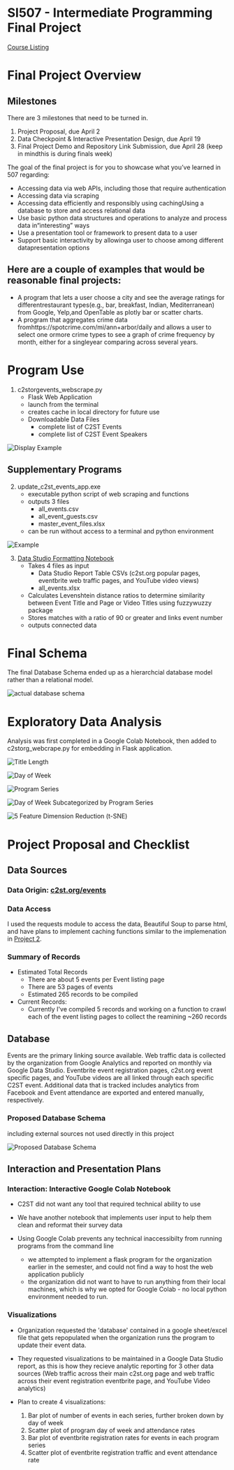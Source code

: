 # SI507 - Intermediate Programming Final Project
[Course Listing](https://www.si.umich.edu/programs/courses/507/)

# Final Project Overview

## Milestones

There are 3 milestones that need to be turned in.
1. Project Proposal, due April 2
2. Data Checkpoint & Interactive Presentation Design, due April 19
3. Final Project Demo and Repository Link Submission, due April 28 (keep in mindthis is during finals week)

The goal of the final project is for you to showcase what you’ve learned in 507 regarding:
- Accessing data via web APIs, including those that require authentication
- Accessing data via scraping
- Accessing data efficiently and responsibly using cachingUsing a database to store and access relational data
- Use basic python data structures and operations to analyze and process data in“interesting” ways
- Use a presentation tool or framework to present data to a user
- Support basic interactivity by allowinga user to choose among different datapresentation options

## Here are a couple of examples that would be reasonable final projects:
- A program that lets a user choose a city and see the average ratings for differentrestaurant types(e.g., bar, breakfast, Indian, Mediterranean) from Google, Yelp,and OpenTable as plotly bar or scatter charts.
- A program that aggregates crime data fromhttps://spotcrime.com/mi/ann+arbor/daily and allows a user to select one ormore crime types to see a graph of crime frequency by month, either for a singleyear comparing across several years.

# Program Use

1. c2storgevents_webscrape.py
    - Flask Web Application
    - launch from the terminal
    - creates cache in local directory for future use
    - Downloadable Data Files
        - complete list of C2ST Events
        - complete list of C2ST Event Speakers 

![Display Example](https://github.com/s-ryanlee/ChicagoCouncilSciTech/blob/110432c4fdfcf4233bac183c5933a1d6cf24265d/assets/SI507images/c2st_flask_display1.PNG)

## Supplementary Programs

2. update_c2st_events_app.exe
    - executable python script of web scraping and functions
    - outputs 3 files
        - all_events.csv
        - all_event_guests.csv
        - master_event_files.xlsx
    - can be run without access to a terminal and python environment
 
![Example](https://github.com/s-ryanlee/ChicagoCouncilSciTech/blob/6845f1d91b7be4bc816ea57ef35759969c9262d3/assets/SI507images/exe_fetching.PNG)

3. [Data Studio Formatting Notebook](https://github.com/s-ryanlee/ChicagoCouncilSciTech/blob/e8a14a0bb7d6e1da5de8c1dc3a7a8194a86253ee/database/SI507_Project/DataStudioFormatting.ipynb)
    - Takes 4 files as input
        - Data Studio Report Table CSVs (c2st.org popular pages, eventbrite web traffic pages, and YouTube video views)
        - all_events.xlsx
    - Calculates Levenshtein distance ratios to determine similarity between Event Title and Page or Video Titles using fuzzywuzzy package
    - Stores matches with a ratio of 90 or greater and links event number
    - outputs connected data
 
# Final Schema

The final Database Schema ended up as a hierarchcial database model rather than a relational model. 

![actual database schema](https://github.com/s-ryanlee/ChicagoCouncilSciTech/blob/6845f1d91b7be4bc816ea57ef35759969c9262d3/assets/SI507images/webscrape_actual_erd.png)

# Exploratory Data Analysis

Analysis was first completed in a Google Colab Notebook, then added to c2storg_webcrape.py for embedding in Flask application.

![Title Length](https://github.com/s-ryanlee/ChicagoCouncilSciTech/blob/6845f1d91b7be4bc816ea57ef35759969c9262d3/assets/SI507images/name%20length%20categories.PNG)

![Day of Week](https://github.com/s-ryanlee/ChicagoCouncilSciTech/blob/6845f1d91b7be4bc816ea57ef35759969c9262d3/assets/SI507images/weekday%20categories.PNG)

![Program Series](https://github.com/s-ryanlee/ChicagoCouncilSciTech/blob/9c5e5429279cc919701b385770acaeb4bc270622/assets/SI507images/series%20categories.PNG)

![Day of Week Subcategorized by Program Series](https://github.com/s-ryanlee/ChicagoCouncilSciTech/blob/9c5e5429279cc919701b385770acaeb4bc270622/assets/SI507images/total%20events%20by%20day%20of%20week%20and%20series.PNG)

![5 Feature Dimension Reduction (t-SNE)](https://github.com/s-ryanlee/ChicagoCouncilSciTech/blob/9c5e5429279cc919701b385770acaeb4bc270622/assets/SI507images/C2ST_Cluster_EDA.png)

# Project Proposal and Checklist

## Data Sources

### Data Origin: [c2st.org/events](https://www.c2st.org/events)

### Data Access

I used the requests module to access the data, Beautiful Soup to parse html, and have plans to implement caching functions similar to the implemenation in [Project 2](https://github.com/s-ryanlee/Project2Winter2021). 

### Summary of Records

- Estimated Total Records
    - There are about 5 events per Event listing page
    - There are 53 pages of events
    - Estimated 265 records to be compiled
- Current Records:
    - Currently I've compiled 5 records and working on a function to crawl each of the event listing pages to collect the reamining ~260 records

## Database

Events are the primary linking source available. Web traffic data is collected by the organization from Google Analytics and reported on monthly via Google Data Studio.
Eventbrite event registration pages, c2st.org event specific pages, and YouTube videos are all linked through each specific C2ST event. 
Additional data that is tracked includes analytics from Facebook and Event attendance are exported and entered manually, respectively.

### Proposed Database Schema

including external sources not used directly in this project

![Proposed Database Schema](https://github.com/s-ryanlee/ChicagoCouncilSciTech/blob/3aeac20d5c9d46f782c02ce23867640c0cb10a62/assets/SI507images/webscrape_erd.png)

## Interaction and Presentation Plans

### Interaction: Interactive Google Colab Notebook

- C2ST did not want any tool that required technical ability to use

- We have another notebook that implements user input to help them clean and reformat their survey data

- Using Google Colab prevents any technical inaccessibilty from running programs from the command line
    - we attempted to implement a flask program for the organization earlier in the semester, and could not find a way to host the web application publicly
    - the organization did not want to have to run anything from their local machines, which is why we opted for Google Colab - no local python environment needed to run.

### Visualizations

- Organization requested the 'database' contained in a google sheet/excel file that gets repopulated when the organization runs the program to update their event data.

- They requested visualizations to be maintained in a Google Data Studio report, as this is how they recieve analytic reporting for 3 other data sources (Web traffic across their main c2st.org page and web traffic across their event registration eventbrite page, and YouTube Video analytics)

- Plan to create 4 visualizations: 
    1. Bar plot of number of events in each series, further broken down by day of week
    2. Scatter plot of program day of week and attendance rates
    3. Bar plot of eventbrite registration rates for events in each program series
    4. Scatter plot of eventbrite registration traffic and event attendance rate
